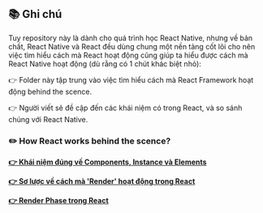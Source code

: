 ## 📚 Ghi chú
Tuy repository này là dành cho quá trình học React Native, nhưng về bản chất, React Native và React đều dùng chung một nền tảng cốt lõi cho nên việc tìm hiểu cách mà React hoạt động cũng giúp ta hiểu được cách mà React Native hoạt động (dù rằng có 1 chút khác biệt nhỏ):

👉 Folder này tập trung vào việc tìm hiểu cách mà React Framework hoạt động behind the scence.

👉 Người viết sẽ đề cập đến các khái niệm có trong React, và so sánh chúng với React Native.

### ✏️ How React works behind the scence?
**[👉 Khái niệm đúng về Components, Instance và Elements](./components-instances-and-elements/)**

**[👉 Sơ lược về cách mà 'Render' hoạt động trong React](./how-render-works-overview/)**

**[👉 Render Phase trong React](./how-render-phase-works/)**